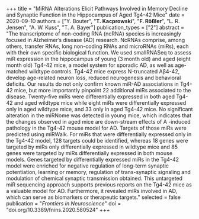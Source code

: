 +++
title = "MiRNA Alterations Elicit Pathways Involved in Memory Decline and Synaptic Function in the Hippocampus of Aged Tg4-42 Mice"
date = 2020-09-10
authors = ["Y. Bouter", "**T. Kacprowski**", "**F. Rößler**", "L. R. Jensen", "A. W. Kuss", "T. A. Bayer"]
publication_types = ["2"]
abstract = "The transcriptome of non-coding RNA (ncRNA) species is increasingly focused in Alzheimer’s disease (AD) research. NcRNAs comprise, among others, transfer RNAs, long non-coding RNAs and microRNAs (miRs), each with their own specific biological function. We used smallRNASeq to assess miR expression in the hippocampus of young (3 month old) and aged (eight month old) Tg4-42 mice, a model system for sporadic AD, as well as age-matched wildtype controls. Tg4-42 mice express N-truncated Aβ4-42, develop age-related neuron loss, reduced neurogenesis and behavioral deficits. Our results do not only confirm known miR-AD associations in Tg4-42 mice, but more importantly pinpoint 22 additional miRs associated to the disease. Twenty-five miRs were differentially expressed in both aged Tg4-42 and aged wildtype mice while eight miRs were differentially expressed only in aged wildtype mice, and 33 only in aged Tg4-42 mice. No significant alteration in the miRNome was detected in young mice, which indicates that the changes observed in aged mice are down-stream effects of A -induced pathology in the Tg4-42 mouse model for AD. Targets of those miRs were predicted using miRWalk. For miRs that were differentially expressed only in the Tg4-42 model, 128 targets could be identified, whereas 18 genes were targeted by miRs only differentially expressed in wildtype mice and 85 genes were targeted by miRs differentially expressed in both mouse models. Genes targeted by differentially expressed miRs in the Tg4-42 model were enriched for negative regulation of long-term synaptic potentiation, learning or memory, regulation of trans-synaptic signaling and modulation of chemical synaptic transmission obtained. This untargeted miR sequencing approach supports previous reports on the Tg4-42 mice as a valuable model for AD. Furthermore, it revealed miRs involved in AD, which can serve as biomarkers or therapeutic targets."
selected = false
publication = "*Frontiers in Neuroscience*"
doi = "doi.org/10.3389/fnins.2020.580524"
+++

